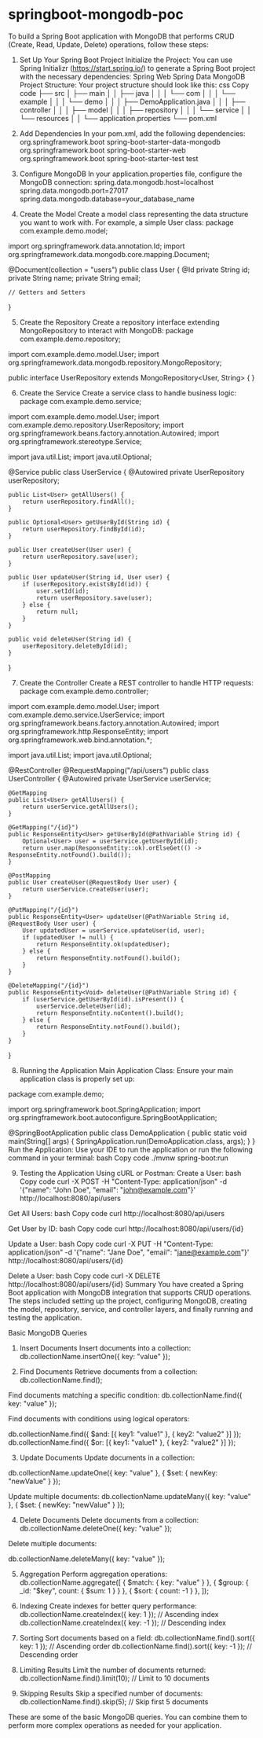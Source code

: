 # springboot-mongodb-poc


To build a Spring Boot application with MongoDB that performs CRUD (Create, Read, Update, Delete) operations, follow these steps:
1. Set Up Your Spring Boot Project
   Initialize the Project:
   You can use Spring Initializr (https://start.spring.io/) to generate a Spring Boot project with the necessary dependencies:
   Spring Web
   Spring Data MongoDB
   Project Structure: Your project structure should look like this:
   css
   Copy code
   ├── src
   │   ├── main
   │   │   ├── java
   │   │   │   └── com
   │   │   │       └── example
   │   │   │           └── demo
   │   │   │               ├── DemoApplication.java
   │   │   │               ├── controller
   │   │   │               ├── model
   │   │   │               ├── repository
   │   │   │               └── service
   │   │   └── resources
   │   │       └── application.properties
   └── pom.xml


2. Add Dependencies
   In your pom.xml, add the following dependencies:
   <dependencies>
   <dependency>
   <groupId>org.springframework.boot</groupId>
   <artifactId>spring-boot-starter-data-mongodb</artifactId>
   </dependency>
   <dependency>
   <groupId>org.springframework.boot</groupId>
   <artifactId>spring-boot-starter-web</artifactId>
   </dependency>
   <dependency>
   <groupId>org.springframework.boot</groupId>
   <artifactId>spring-boot-starter-test</artifactId>
   <scope>test</scope>
   </dependency>
   </dependencies>

3. Configure MongoDB
   In your application.properties file, configure the MongoDB connection:
   spring.data.mongodb.host=localhost
   spring.data.mongodb.port=27017
   spring.data.mongodb.database=your_database_name

4. Create the Model
   Create a model class representing the data structure you want to work with. For example, a simple User class:
   package com.example.demo.model;

import org.springframework.data.annotation.Id;
import org.springframework.data.mongodb.core.mapping.Document;

@Document(collection = "users")
public class User {
@Id
private String id;
private String name;
private String email;

    // Getters and Setters
}

5. Create the Repository
   Create a repository interface extending MongoRepository to interact with MongoDB:
   package com.example.demo.repository;

import com.example.demo.model.User;
import org.springframework.data.mongodb.repository.MongoRepository;

public interface UserRepository extends MongoRepository<User, String> {
}

6. Create the Service
   Create a service class to handle business logic:
   package com.example.demo.service;

import com.example.demo.model.User;
import com.example.demo.repository.UserRepository;
import org.springframework.beans.factory.annotation.Autowired;
import org.springframework.stereotype.Service;

import java.util.List;
import java.util.Optional;

@Service
public class UserService {
@Autowired
private UserRepository userRepository;

    public List<User> getAllUsers() {
        return userRepository.findAll();
    }

    public Optional<User> getUserById(String id) {
        return userRepository.findById(id);
    }

    public User createUser(User user) {
        return userRepository.save(user);
    }

    public User updateUser(String id, User user) {
        if (userRepository.existsById(id)) {
            user.setId(id);
            return userRepository.save(user);
        } else {
            return null;
        }
    }

    public void deleteUser(String id) {
        userRepository.deleteById(id);
    }
}

7. Create the Controller
   Create a REST controller to handle HTTP requests:
   package com.example.demo.controller;

import com.example.demo.model.User;
import com.example.demo.service.UserService;
import org.springframework.beans.factory.annotation.Autowired;
import org.springframework.http.ResponseEntity;
import org.springframework.web.bind.annotation.*;

import java.util.List;
import java.util.Optional;

@RestController
@RequestMapping("/api/users")
public class UserController {
@Autowired
private UserService userService;

    @GetMapping
    public List<User> getAllUsers() {
        return userService.getAllUsers();
    }

    @GetMapping("/{id}")
    public ResponseEntity<User> getUserById(@PathVariable String id) {
        Optional<User> user = userService.getUserById(id);
        return user.map(ResponseEntity::ok).orElseGet(() -> ResponseEntity.notFound().build());
    }

    @PostMapping
    public User createUser(@RequestBody User user) {
        return userService.createUser(user);
    }

    @PutMapping("/{id}")
    public ResponseEntity<User> updateUser(@PathVariable String id, @RequestBody User user) {
        User updatedUser = userService.updateUser(id, user);
        if (updatedUser != null) {
            return ResponseEntity.ok(updatedUser);
        } else {
            return ResponseEntity.notFound().build();
        }
    }

    @DeleteMapping("/{id}")
    public ResponseEntity<Void> deleteUser(@PathVariable String id) {
        if (userService.getUserById(id).isPresent()) {
            userService.deleteUser(id);
            return ResponseEntity.noContent().build();
        } else {
            return ResponseEntity.notFound().build();
        }
    }
}

8. Running the Application
   Main Application Class: Ensure your main application class is properly set up:

package com.example.demo;

import org.springframework.boot.SpringApplication;
import org.springframework.boot.autoconfigure.SpringBootApplication;

@SpringBootApplication
public class DemoApplication {
public static void main(String[] args) {
SpringApplication.run(DemoApplication.class, args);
}
}
Run the Application:
Use your IDE to run the application or run the following command in your terminal:
bash
Copy code
./mvnw spring-boot:run


9. Testing the Application
   Using cURL or Postman:
   Create a User:
   bash
   Copy code
   curl -X POST -H "Content-Type: application/json" -d '{"name": "John Doe", "email": "john@example.com"}' http://localhost:8080/api/users


Get All Users:
bash
Copy code
curl http://localhost:8080/api/users


Get User by ID:
bash
Copy code
curl http://localhost:8080/api/users/{id}


Update a User:
bash
Copy code
curl -X PUT -H "Content-Type: application/json" -d '{"name": "Jane Doe", "email": "jane@example.com"}' http://localhost:8080/api/users/{id}

Delete a User:
bash
Copy code
curl -X DELETE http://localhost:8080/api/users/{id}
Summary
You have created a Spring Boot application with MongoDB integration that supports CRUD operations. The steps included setting up the project, configuring MongoDB, creating the model, repository, service, and controller layers, and finally running and testing the application.












Basic MongoDB Queries

1. Insert Documents
   Insert documents into a collection:
   db.collectionName.insertOne({ key: "value" });

2. Find Documents
   Retrieve documents from a collection:
   db.collectionName.find();

Find documents matching a specific condition:
db.collectionName.find({ key: "value" });

Find documents with conditions using logical operators:

db.collectionName.find({ $and: [{ key1: "value1" }, { key2: "value2" }] });
db.collectionName.find({ $or: [{ key1: "value1" }, { key2: "value2" }] });

3. Update Documents
   Update documents in a collection:

db.collectionName.updateOne({ key: "value" }, { $set: { newKey: "newValue" } });

Update multiple documents:
db.collectionName.updateMany({ key: "value" }, { $set: { newKey: "newValue" } });

4. Delete Documents
   Delete documents from a collection:
   db.collectionName.deleteOne({ key: "value" });

Delete multiple documents:

db.collectionName.deleteMany({ key: "value" });

5. Aggregation
   Perform aggregation operations:
   db.collectionName.aggregate([
   { $match: { key: "value" } },
   { $group: { _id: "$key", count: { $sum: 1 } } },
   { $sort: { count: -1 } },
   ]);

6. Indexing
   Create indexes for better query performance:
   db.collectionName.createIndex({ key: 1 }); // Ascending index
   db.collectionName.createIndex({ key: -1 }); // Descending index

7. Sorting
   Sort documents based on a field:
   db.collectionName.find().sort({ key: 1 }); // Ascending order
   db.collectionName.find().sort({ key: -1 }); // Descending order


8. Limiting Results
   Limit the number of documents returned:
   db.collectionName.find().limit(10); // Limit to 10 documents

9. Skipping Results
   Skip a specified number of documents:
   db.collectionName.find().skip(5); // Skip first 5 documents

These are some of the basic MongoDB queries. You can combine them to perform more complex operations as needed for your application.

